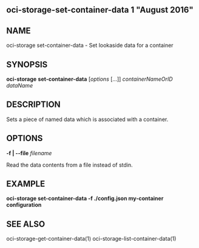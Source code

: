 ## oci-storage-set-container-data 1 "August 2016"

## NAME
oci-storage set-container-data - Set lookaside data for a container

## SYNOPSIS
**oci-storage** **set-container-data** [*options* [...]] *containerNameOrID* *dataName*

## DESCRIPTION
Sets a piece of named data which is associated with a container.

## OPTIONS
**-f | --file** *filename*

Read the data contents from a file instead of stdin.

## EXAMPLE
**oci-storage set-container-data -f ./config.json my-container configuration**

## SEE ALSO
oci-storage-get-container-data(1)
oci-storage-list-container-data(1)
